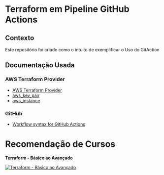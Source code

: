 # Terraform em Pipeline GitHub Actions

## Contexto

Este repositório foi criado como o intuito de exemplificar o Uso do GitAction
## Documentação Usada

### AWS Terraform Provider

- [AWS Terraform Provider](https://registry.terraform.io/providers/hashicorp/aws/latest/docs)
- [aws_key_pair](https://registry.terraform.io/providers/hashicorp/aws/latest/docs/resources/key_pair)
- [aws_instance](https://registry.terraform.io/providers/hashicorp/aws/latest/docs/resources/instance)

### GitHub

- [Workflow syntax for GitHub Actions](https://docs.github.com/en/actions/using-workflows/workflow-syntax-for-github-actions)


# Recomendação de Cursos
**Terraform - Básico ao Avançado**

[![Terraform - Básico ao Avançado](https://danielgilcursos.blob.core.windows.net/images/terraform-basico-ao-avancado.png)](https://www.udemy.com/course/terraform-do-basico-ao-avancado/?couponCode=TERRAFORM_DEZ23)
